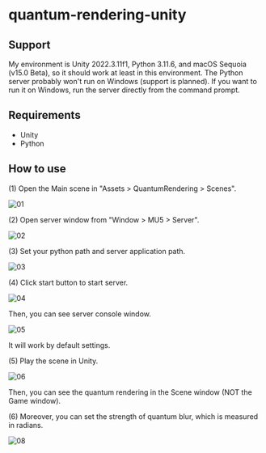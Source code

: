 # quantum-rendering-unity
## Support
My environment is Unity 2022.3.11f1, Python 3.11.6, and macOS Sequoia (v15.0 Beta), so it should work at least in this environment. The Python server probably won't run on Windows (support is planned). If you want to run it on Windows, run the server directly from the command prompt.

## Requirements
- Unity
- Python

## How to use
(1) Open the Main scene in "Assets > QuantumRendering > Scenes".

![01](https://github.com/user-attachments/assets/ea811b8e-d239-49ac-aae3-9a997465a7e4)

(2) Open server window from "Window > MU5 > Server".

![02](https://github.com/user-attachments/assets/4146057a-992e-4f90-ba61-d8435e2ac628)


(3) Set your python path and server application path.

![03](https://github.com/user-attachments/assets/2a9c4ee4-14ae-4160-9f15-2c8c33725a6e)

(4) Click start button to start server.

![04](https://github.com/user-attachments/assets/39543186-9fc0-4238-9279-61a85c710795)

Then, you can see server console window.

![05](https://github.com/user-attachments/assets/e99481c6-0a03-4d5b-8644-b5db842365e3)

It will work by default settings.

(5) Play the scene in Unity.

![06](https://github.com/user-attachments/assets/2c0bdb8d-dbb9-40fe-927f-78e61a84eb95)

Then, you can see the quantum rendering in the Scene window (NOT the Game window).

(6) Moreover, you can set the strength of quantum blur, which is measured in radians.

![08](https://github.com/user-attachments/assets/63bc9024-310d-427b-8345-62dd9287b5a8)
